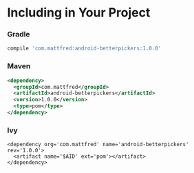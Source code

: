 Including in Your Project
=========================
### Gradle

```groovy
compile 'com.mattfred:android-betterpickers:1.0.0'
```

### Maven

```xml
<dependency>
  <groupId>com.mattfred</groupId>
  <artifactId>android-betterpickers</artifactId>
  <version>1.0.0</version>
  <type>pom</type>
</dependency>
```

### Ivy

```
<dependency org='com.mattfred' name='android-betterpickers' rev='1.0.0'>
  <artifact name='$AID' ext='pom'></artifact>
</dependency>
```

